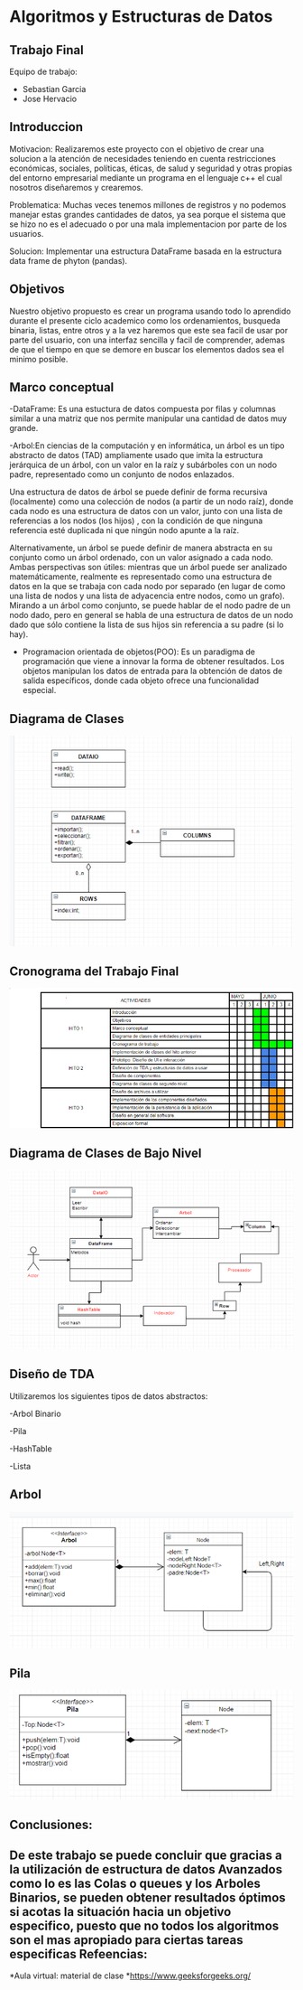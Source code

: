 Algoritmos y Estructuras de Datos
=================================

Trabajo Final
-------------

Equipo de trabajo:
- Sebastian Garcia
- Jose Hervacio

Introduccion
-------------
Motivacion: Realizaremos este proyecto con el objetivo de crear una solucion a la atención de necesidades teniendo en cuenta restricciones económicas, sociales, políticas, éticas, de salud y seguridad y otras propias del entorno empresarial mediante un programa en el lenguaje c++ el cual nosotros diseñaremos y crearemos.

Problematica: Muchas veces tenemos millones de registros y no podemos manejar estas grandes cantidades de datos, ya sea porque el sistema que se hizo no es el adecuado o por una mala implementacion por parte de los usuarios.

Solucion: Implementar una estructura DataFrame basada en la estructura data frame de phyton (pandas).

Objetivos
----------
Nuestro objetivo propuesto es crear un programa usando todo lo aprendido durante el presente ciclo academico como los ordenamientos, busqueda binaria, listas, entre otros y a la vez haremos que este sea facil de usar por parte del usuario, con una interfaz sencilla y facil de comprender, ademas de que el tiempo en que se demore en buscar los elementos dados sea el minimo posible.

Marco conceptual
-----------------
-DataFrame: Es una estuctura de datos compuesta por filas y columnas similar a una matriz que nos permite manipular una cantidad de datos muy grande. 

-Arbol:En ciencias de la computación y en informática, un árbol es un tipo abstracto de datos (TAD) ampliamente usado que imita la estructura jerárquica de un árbol, con un valor en la raíz y subárboles con un nodo padre, representado como un conjunto de nodos enlazados.

Una estructura de datos de árbol se puede definir de forma recursiva (localmente) como una colección de nodos (a partir de un nodo raíz), donde cada nodo es una estructura de datos con un valor, junto con una lista de referencias a los nodos (los hijos) , con la condición de que ninguna referencia esté duplicada ni que ningún nodo apunte a la raíz.

Alternativamente, un árbol se puede definir de manera abstracta en su conjunto como un árbol ordenado, con un valor asignado a cada nodo. Ambas perspectivas son útiles: mientras que un árbol puede ser analizado matemáticamente, realmente es representado como una estructura de datos en la que se trabaja con cada nodo por separado (en lugar de como una lista de nodos y una lista de adyacencia entre nodos, como un grafo). Mirando a un árbol como conjunto, se puede hablar de el nodo padre de un nodo dado, pero en general se habla de una estructura de datos de un nodo dado que sólo contiene la lista de sus hijos sin referencia a su padre (si lo hay).

- Programacion orientada de objetos(POO): Es un paradigma de programación que viene a innovar la forma de obtener resultados. Los objetos manipulan los datos de entrada para la obtención de datos de salida específicos, donde cada objeto ofrece una funcionalidad especial.


Diagrama de Clases
------------------
![Diagrama de Clases](DiagramaCorregido1.PNG)

Cronograma del Trabajo Final
----------------------------
![Cronograma](Cronograma.PNG)

Diagrama de Clases de Bajo Nivel
----------------------------
![DSNivel](DSNivel.PNG)

Diseño de TDA
-------------
Utilizaremos los siguientes tipos de datos abstractos:

-Arbol Binario

-Pila

-HashTable

-Lista

Arbol
-----
![Arbol](Arbol.png)

Pila
----
![Pila](Pila.png)

Conclusiones:
----------------
De este trabajo se puede concluir que gracias a la utilización de estructura de datos Avanzados como lo es las Colas o queues y los Arboles Binarios, se pueden obtener resultados óptimos si acotas la situación hacia un objetivo especifico, puesto que no todos los algoritmos son el mas apropiado para ciertas tareas especificas
Refeencias:
---------------
*Aula virtual: material de clase
*https://www.geeksforgeeks.org/
